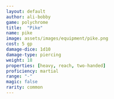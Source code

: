 ```yaml
---
layout: default
author: ali-bobby
game: polychrome
title:  "Pike"
name: pike
image: assets/images/equipment/pike.png
cost: 5 gp
damage-dice: 1d10
damage-type: piercing
weight: 18
properties: [heavy, reach, two-handed]
proficiency: martial
range: "-"
magic: false
rarity: common
---
```

